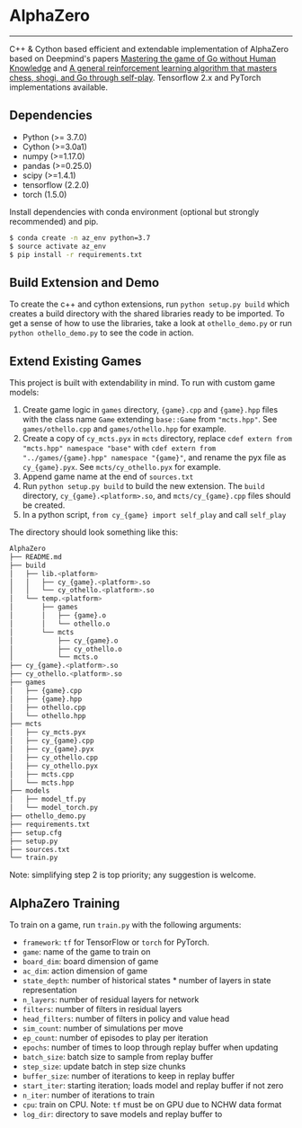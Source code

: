 # AlphaZero
----
C++ & Cython based efficient and extendable implementation of AlphaZero based on Deepmind's papers [Mastering the game of Go without Human Knowledge](https://deepmind.com/research/publications/mastering-game-go-without-human-knowledge) and [A general reinforcement learning algorithm that masters chess, shogi, and Go through self-play](https://deepmind.com/research/publications/general-reinforcement-learning-algorithm-masters-chess-shogi-and-go-through-self-play). Tensorflow 2.x and PyTorch implementations available.

## Dependencies
* Python (>= 3.7.0)
* Cython (>=3.0a1)
* numpy (>=1.17.0)
* pandas (>=0.25.0)
* scipy (>=1.4.1)
* tensorflow (2.2.0)
* torch (1.5.0)

Install dependencies with conda environment (optional but strongly recommended) and pip.
```sh
$ conda create -n az_env python=3.7
$ source activate az_env
$ pip install -r requirements.txt
```

## Build Extension and Demo
To create the c++ and cython extensions, run ```python setup.py build``` which creates a build directory with the shared libraries ready to be imported. To get a sense of how to use the libraries, take a look at ```othello_demo.py``` or run ```
python othello_demo.py``` to see the code in action.

## Extend Existing Games
This project is built with extendability in mind. To run with custom game models:
1. Create game logic in ```games``` directory,  ```{game}.cpp``` and ```{game}.hpp``` files with the class name ```Game``` extending ```base::Game``` from ```"mcts.hpp"```. See ```games/othello.cpp``` and ```games/othello.hpp``` for example.
2. Create a copy of ```cy_mcts.pyx``` in ```mcts``` directory, replace ```cdef extern from "mcts.hpp" namespace "base"``` with ```cdef extern from "../games/{game}.hpp" namespace "{game}"```, and rename the pyx file as ```cy_{game}.pyx```. See ```mcts/cy_othello.pyx``` for example.
3. Append game name at the end of ```sources.txt```
4. Run ```python setup.py build``` to build the new extension. The ```build``` directory, ```cy_{game}.<platform>.so```, and  ```mcts/cy_{game}.cpp``` files should be created.
5. In a python script, ```from cy_{game} import self_play``` and call ```self_play``` 

The directory should look something like this:
```sh
AlphaZero
├── README.md
├── build
│   ├── lib.<platform>
│   │   ├── cy_{game}.<platform>.so
│   │   └── cy_othello.<platform>.so
│   └── temp.<platform>
│       ├── games
│       │   ├── {game}.o
│       │   └── othello.o
│       └── mcts
│           ├── cy_{game}.o
│           ├── cy_othello.o
│           └── mcts.o
├── cy_{game}.<platform>.so
├── cy_othello.<platform>.so
├── games
│   ├── {game}.cpp
│   ├── {game}.hpp
│   ├── othello.cpp
│   └── othello.hpp
├── mcts
│   ├── cy_mcts.pyx
│   ├── cy_{game}.cpp
│   ├── cy_{game}.pyx
│   ├── cy_othello.cpp
│   ├── cy_othello.pyx
│   ├── mcts.cpp
│   └── mcts.hpp
├── models
│   ├── model_tf.py
│   └── model_torch.py
├── othello_demo.py
├── requirements.txt
├── setup.cfg
├── setup.py
├── sources.txt
└── train.py
```

Note: simplifying step 2 is top priority; any suggestion is welcome.

## AlphaZero Training
To train on a game, run ```train.py``` with the following arguments:
* ```framework```: ```tf``` for TensorFlow or ```torch``` for PyTorch.
* ```game```: name of the game to train on
* ```board_dim```: board dimension of game
* ```ac_dim```: action dimension of game
* ```state_depth```: number of historical states * number of layers in state representation
* ```n_layers```: number of residual layers for network
* ```filters```: number of filters in residual layers
* ```head_filters```: number of filters in policy and value head
* ```sim_count```: number of simulations per move
* ```ep_count```: number of episodes to play per iteration
* ```epochs```: number of times to loop through replay buffer when updating
* ```batch_size```: batch size to sample from replay buffer
* ```step_size```: update batch in step size chunks
* ```buffer_size```: number of iterations to keep in replay buffer
* ```start_iter```: starting iteration; loads model and replay buffer if not zero
* ```n_iter```: number of iterations to train
* ```cpu```: train on CPU. Note: ```tf``` must be on GPU due to NCHW data format
* ```log_dir```: directory to save models and replay buffer to
